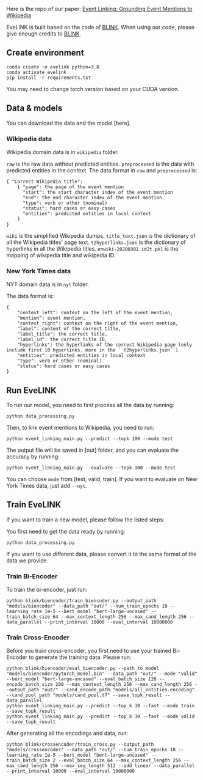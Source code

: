 Here is the repo of our paper: [Event Linking: Grounding Event Mentions to Wikipedia](http://cogcomp.org/page/publication_view/996)

EveLINK is built based on the code of [BLINK](https://github.com/facebookresearch/BLINK). When using our code, please give enough credits to [BLINK](https://github.com/facebookresearch/BLINK).

## Create environment

```
conda create -n evelink python=3.8
conda activate evelink
pip install -r requirements.txt
``` 
You may need to change torch version based on your CUDA version.

## Data & models

You can download the data and the model [here].

### Wikipedia data
Wikipedia domain data is in ``wikipedia`` folder.
 
``raw`` is the raw data without predicted entities. 
``preprocessed`` is the data with predicted entities in the context. 
The data format in ``raw`` and ``preprocessed`` is:

    { "Correct Wikipedia title": 
        { "page": the page of the event mention
          "start": the start character index of the event mention
          "end": the end character index of the event mention
          "type": verb or other (nominal)
          "status": hard cases or easy cases
          "entities": predicted entities in local context
        }
    }



``wiki`` is the simplified Wikipedia dumps. 
``title_text.json`` is the dictionary of all the Wikipedia titles' page text. 
``t2hyperlinks.json`` is the dictionary of hyperlinks in all the Wikipedia titles. 
``enwiki-20200301.id2t.pkl`` is the mapping of wikipedia title and wikipedia ID. 

### New York Times data
NYT domain data is in ``nyt`` folder.

The data format is:

    {   
        "context_left": context on the left of the event mention,
		"mention": event mention,
		"context_right": context on the right of the event mention,
		"label": content of the correct title,
		"label_title": the correct title,
		"label_id": the correct title ID,
		"hyperlinks": the hyperlinks of the correct Wikipedia page (only include first 10 hyperlinks. more in the ``t2hyperlinks.json``)
		"entities": predicted entities in local context
        "type": verb or other (nominal)
        "status": hard cases or easy cases
    }





## Run EveLINK

To run our model, you need to first process all the data by running:
```
python data_processing.py
```
Then, to link event mentions to Wikipedia, you need to run:
```
python event_linking_main.py --predict --topk 100 --mode test
```
The output file will be saved in [out] folder, and you can evaluate the accuracy by running:
```
python event_linking_main.py --evaluate --topk 100 --mode test
```
You can choose ``mode`` from [test, valid, train]. If you want to evaluate on New York Times data, just add ``--nyt``.

## Train EveLINK
If you want to train a new model, please follow the listed steps:

You first need to get the data ready by running:
```
python data_processing.py
```
If you want to use different data, please convert it to the same format of the data we provide. 

### Train Bi-Encoder
To train the bi-encoder, just run:
```
python blink/biencoder/train_biencoder.py --output_path "models/biencoder" --data_path "out/" --num_train_epochs 10 --learning_rate 1e-5 --bert_model "bert-large-uncased" --train_batch_size 64 --max_context_length 256 --max_cand_length 256 --data_parallel --print_interval 10000 --eval_interval 10000000
```

### Train Cross-Encoder
Before you train cross-encoder, you first need to use your trained Bi-Encoder to generate the training data. Please run:

```
python blink/biencoder/eval_biencoder.py --path_to_model "models/biencoder/pytorch_model.bin" --data_path "out/" --mode "valid" --bert_model "bert-large-uncased" --eval_batch_size 128 --encode_batch_size 200 --max_context_length 256 --max_cand_length 256 --output_path "out/" --cand_encode_path "models/all_entities.encoding" --cand_pool_path "models/cand_pool.t7" --save_topk_result --data_parallel
python event_linking_main.py --predict --top_k 30 --fast --mode train --save_topk_result
python event_linking_main.py --predict --top_k 30 --fast --mode valid --save_topk_result
```

After generating all the encodings and data, run:
```
python blink/crossencoder/train_cross.py --output_path "models/crossencoder" --data_path "out/" --num_train_epochs 10 --learning_rate 1e-5 --bert_model "bert-large-uncased" --train_batch_size 2 --eval_batch_size 64 --max_context_length 256 --max_cand_length 256 --max_seq_length 512 --add_linear --data_parallel --print_interval 10000 --eval_interval 10000000
```



